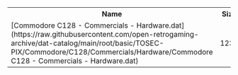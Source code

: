 <table>
<tr><th>Name</th><th>Size</th></tr>
<tr><td>[Commodore C128 - Commercials - Hardware.dat](https://raw.githubusercontent.com/open-retrogaming-archive/dat-catalog/main/root/basic/TOSEC-PIX/Commodore/C128/Commercials/Hardware/Commodore C128 - Commercials - Hardware.dat)</td><td>1230</td></tr>
</table>
